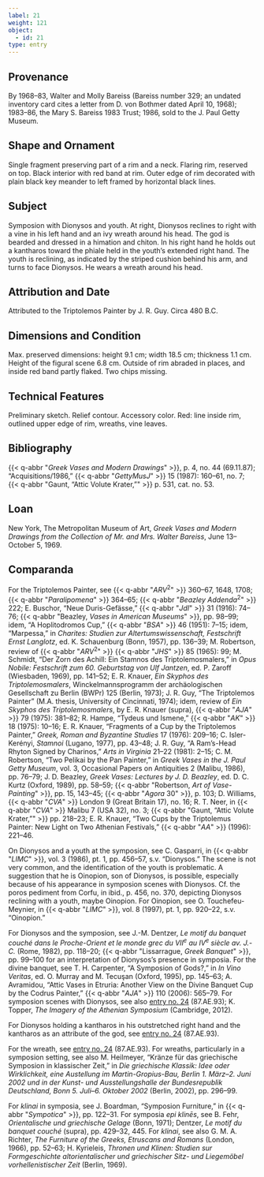 ```yaml
---
label: 21
weight: 121
object:
  - id: 21
type: entry
---
```


## Provenance

By 1968–83, Walter and Molly Bareiss (Bareiss number 329; an undated inventory card cites a letter from D. von Bothmer dated April 10, 1968); 1983–86, the Mary S. Bareiss 1983 Trust; 1986, sold to the J. Paul Getty Museum.

## Shape and Ornament

Single fragment preserving part of a rim and a neck. Flaring rim, reserved on top. Black interior with red band at rim. Outer edge of rim decorated with plain black key meander to left framed by horizontal black lines.

## Subject

Symposion with Dionysos and youth. At right, Dionysos reclines to right with a vine in his left hand and an ivy wreath around his head. The god is bearded and dressed in a himation and chiton. In his right hand he holds out a kantharos toward the phiale held in the youth’s extended right hand. The youth is reclining, as indicated by the striped cushion behind his arm, and turns to face Dionysos. He wears a wreath around his head.

## Attribution and Date

Attributed to the Triptolemos Painter by J. R. Guy. Circa 480 B.C.

## Dimensions and Condition

Max. preserved dimensions: height 9.1 cm; width 18.5 cm; thickness 1.1 cm. Height of the figural scene 6.8 cm. Outside of rim abraded in places, and inside red band partly flaked. Two chips missing.

## Technical Features

Preliminary sketch. Relief contour. Accessory color. Red: line inside rim, outlined upper edge of rim, wreaths, vine leaves.

## Bibliography

{{< q-abbr "*Greek Vases and Modern Drawings*" >}}, p. 4, no. 44 (69.11.87); “Acquisitions/1986,” {{< q-abbr "*GettyMusJ*" >}} 15 (1987): 160–61, no. 7; {{< q-abbr "Gaunt, “Attic Volute Krater,”" >}} p. 531, cat. no. 53.

## Loan

New York, The Metropolitan Museum of Art, *Greek Vases and Modern Drawings from the Collection of Mr. and Mrs. Walter Bareiss*, June 13–October 5, 1969.

## Comparanda

For the Triptolemos Painter, see {{< q-abbr "*ARV*<sup>2</sup>" >}} 360–67, 1648, 1708; {{< q-abbr "*Paralipomena*" >}} 364–65; {{< q-abbr "*Beazley Addenda*<sup>2</sup>" >}} 222; E. Buschor, “Neue Duris-Gefässe,” {{< q-abbr "*JdI*" >}} 31 (1916): 74–76; {{< q-abbr "Beazley, *Vases in American Museums*" >}}, pp. 98–99; idem, “A Hoplitodromos Cup,” {{< q-abbr "*BSA*" >}} 46 (1951): 7–15; idem, “Marpessa,” in *Charites: Studien zur Altertumswissenschaft, Festschrift Ernst Langlotz*, ed. K. Schauenburg (Bonn, 1957), pp. 136–39; M. Robertson, review of {{< q-abbr "*ARV*<sup>2</sup>" >}} {{< q-abbr "*JHS*" >}} 85 (1965): 99; M. Schmidt, “Der Zorn des Achill: Ein Stamnos des Triptolemosmalers,” in *Opus Nobile: Festschrift zum 60. Geburtstag von Ulf Jantzen*, ed. P. Zaroff (Wiesbaden, 1969), pp. 141–52; E. R. Knauer, *Ein Skyphos des Triptolemosmalers*, Winckelmannsprogramm der archäologischen Gesellschaft zu Berlin (BWPr) 125 (Berlin, 1973); J. R. Guy, “The Triptolemos Painter” (M.A. thesis, University of Cincinnati, 1974); idem, review of *Ein Skyphos des Triptolemosmalers*, by E. R. Knauer (supra), {{< q-abbr "*AJA*" >}} 79 (1975): 381–82; R. Hampe, “Tydeus und Ismene,” {{< q-abbr "*AK*" >}} 18 (1975): 10–16; E. R. Knauer, “Fragments of a Cup by the Triptolemos Painter,” *Greek, Roman and Byzantine Studies* 17 (1976): 209–16; C. Isler-Kerényi, *Stamnoi* (Lugano, 1977), pp. 43–48; J. R. Guy, “A Ram’s-Head Rhyton Signed by Charinos,” *Arts in Virginia* 21–22 (1981): 2–15; C. M. Robertson, “Two Pelikai by the Pan Painter,” in *Greek Vases in the J. Paul Getty Museum*, vol. 3, Occasional Papers on Antiquities 2 (Malibu, 1986), pp. 76–79; J. D. Beazley, *Greek Vases: Lectures by J. D. Beazley*, ed. D. C. Kurtz (Oxford, 1989), pp. 58–59; {{< q-abbr "Robertson, *Art of Vase-Painting*" >}}, pp. 15, 143–45; {{< q-abbr "*Agora* 30" >}}, p. 103; D. Williams, {{< q-abbr "*CVA*" >}} London 9 (Great Britain 17), no. 16; R. T. Neer, in {{< q-abbr "*CVA*" >}} Malibu 7 (USA 32), no. 3; {{< q-abbr "Gaunt, “Attic Volute Krater,”" >}} pp. 218–23; E. R. Knauer, “Two Cups by the Triptolemus Painter: New Light on Two Athenian Festivals,” {{< q-abbr "*AA*" >}} (1996): 221–46.

On Dionysos and a youth at the symposion, see C. Gasparri, in {{< q-abbr "*LIMC*" >}}, vol. 3 (1986), pt. 1, pp. 456–57, s.v. “Dionysos.” The scene is not very common, and the identification of the youth is problematic. A suggestion that he is Oinopion, son of Dionysos, is possible, especially because of his appearance in symposion scenes with Dionysos. Cf. the poros pediment from Corfu, in ibid., p. 456, no. 370, depicting Dionysos reclining with a youth, maybe Oinopion. For Oinopion, see O. Touchefeu-Meynier, in {{< q-abbr "*LIMC*" >}}, vol. 8 (1997), pt. 1, pp. 920–22, s.v. “Oinopion.”

For Dionysos and the symposion, see J.-M. Dentzer, *Le motif du banquet couché dans le Proche-Orient et le monde grec du VII<sup>e</sup> au IV<sup>e</sup> siècle av. J.-C.* (Rome, 1982), pp. 118–20; {{< q-abbr "Lissarrague, *Greek Banquet*" >}}, pp. 99–100 for an interpretation of Dionysos’s presence in symposia. For the divine banquet, see T. H. Carpenter, “A Symposion of Gods?,” in *In Vino Veritas*, ed. O. Murray and M. Tecuşan (Oxford, 1995), pp. 145–63; A. Avramidou, “Attic Vases in Etruria: Another View on the Divine Banquet Cup by the Codrus Painter,” {{< q-abbr "*AJA*" >}} 110 (2006): 565–79. For symposion scenes with Dionysos, see also [entry no. 24](/catalogue/24/) (87.AE.93); K. Topper, *The Imagery of the Athenian Symposium* (Cambridge, 2012).

For Dionysos holding a kantharos in his outstretched right hand and the kantharos as an attribute of the god, see [entry no. 24](/catalogue/24/) (87.AE.93).

For the wreath, see [entry no. 24](/catalogue/24/) (87.AE.93). For wreaths, particularly in a symposion setting, see also M. Heilmeyer, “Kränze für das griechische Symposion in klassischer Zeit,” in *Die griechische Klassik: Idee oder Wirklichkeit, eine Austellung im Martin-Gropius-Bau, Berlin 1. März–2. Juni 2002 und in der Kunst- und Ausstellungshalle der Bundesrepublik Deutschland, Bonn 5. Juli–6. Oktober 2002* (Berlin, 2002), pp. 296–99.

For *klinai* in symposia, see J. Boardman, “Symposion Furniture,” in {{< q-abbr "*Sympotica*" >}}, pp. 122–31. For symposia *epi klinēs*, see B. Fehr, *Orientalische und griechische Gelage* (Bonn, 1971); Dentzer, *Le motif du banquet couché* (supra), pp. 429–32, 445. For *klinai*, see also G. M. A. Richter, *The Furniture of the Greeks, Etruscans and Romans* (London, 1966), pp. 52–63; H. Kyrieleis, *Thronen und Klinen: Studien sur Formgeschichte altorientalischer und griechischer Sitz- und Liegemöbel vorhellenistischer Zeit* (Berlin, 1969).
